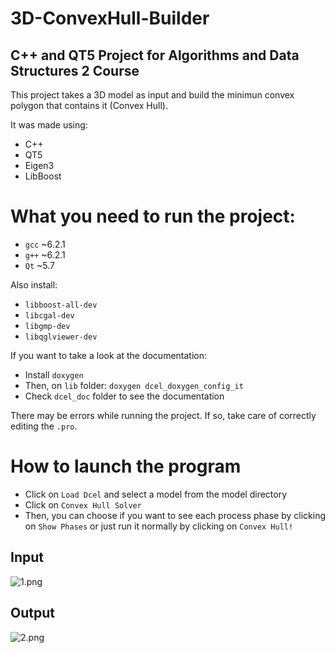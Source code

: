 # 3D-ConvexHull-Builder
## C++ and QT5 Project for Algorithms and Data Structures 2 Course

This project takes a 3D model as input and build the minimun convex polygon that contains it (Convex Hull).

It was made using:

 - C++
 - QT5
 - Eigen3
 - LibBoost

# What you need to run the project:

 - `gcc` ~6.2.1
 - `g++` ~6.2.1
 - `Qt`  ~5.7

Also install:

 - `libboost-all-dev`
 - `libcgal-dev`
 - `libgmp-dev`
 - `libqglviewer-dev`

If you want to take a look at the documentation:

 - Install `doxygen`
 - Then, on `lib` folder: `doxygen dcel_doxygen_config_it`
 - Check `dcel_doc` folder to see the documentation

 There may be errors while running the project. If so, take care of correctly editing the `.pro`.

# How to launch the program

  - Click on `Load Dcel` and select a model from the model directory
  - Click on `Convex Hull Solver`
  - Then, you can choose if you want to see each process phase by clicking on `Show Phases` or just run it normally by clicking on `Convex Hull!`

## Input
![1.png](https://s22.postimg.org/4o2fu3kbl/1.png)
## Output
![2.png](https://s22.postimg.org/c5bn9b9up/2.png)
